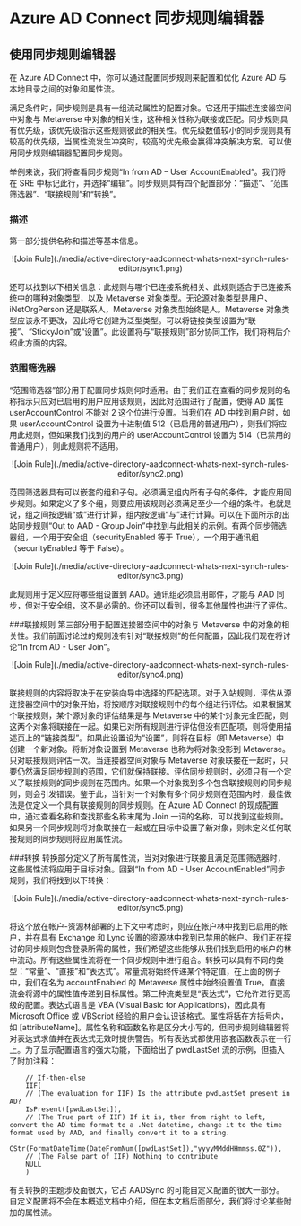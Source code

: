 
<properties 
	pageTitle="使用 Azure AD Connect 同步规则编辑器" 
	description="了解如何使用 Azure AD Connect 同步规则编辑器。" 
	services="active-directory" 
	documentationCenter="" 
	authors="billmath" 
	manager="swadhwa" 
	editor="curtand"/>

<tags 
	ms.service="active-directory"  
	ms.date="05/28/2015" 
	wacn.date="08/29/2015"/>

# Azure AD Connect 同步规则编辑器


## 使用同步规则编辑器

在 Azure AD Connect 中，你可以通过配置同步规则来配置和优化 Azure AD 与本地目录之间的对象和属性流。

满足条件时，同步规则是具有一组流动属性的配置对象。它还用于描述连接器空间中对象与 Metaverse 中对象的相关性，这种相关性称为联接或匹配。同步规则具有优先级，该优先级指示这些规则彼此的相关性。优先级数值较小的同步规则具有较高的优先级，当属性流发生冲突时，较高的优先级会赢得冲突解决方案。可以使用同步规则编辑器配置同步规则。

举例来说，我们将查看同步规则“In from AD – User AccountEnabled”。我们将在 SRE 中标记此行，并选择“编辑”。同步规则具有四个配置部分：“描述”、“范围筛选器”、“联接规则”和“转换”。

### 描述
第一部分提供名称和描述等基本信息。

<center>![Join Rule](./media/active-directory-aadconnect-whats-next-synch-rules-editor/sync1.png) </center>

还可以找到以下相关信息：此规则与哪个已连接系统相关、此规则适合于已连接系统中的哪种对象类型，以及 Metaverse 对象类型。无论源对象类型是用户、iNetOrgPerson 还是联系人，Metaverse 对象类型始终是人。Metaverse 对象类型应该永不更改，因此将它创建为泛型类型。可以将链接类型设置为“联接”、“StickyJoin”或“设置”。此设置将与“联接规则”部分协同工作，我们将稍后介绍此方面的内容。

### 范围筛选器

“范围筛选器”部分用于配置同步规则何时适用。由于我们正在查看的同步规则的名称指示只应对已启用的用户应用该规则，因此对范围进行了配置，使得 AD 属性 userAccountControl 不能对 2 这个位进行设置。当我们在 AD 中找到用户时，如果 userAccountControl 设置为十进制值 512（已启用的普通用户），则我们将应用此规则，但如果我们找到的用户的 userAccountControl 设置为 514（已禁用的普通用户），则此规则将不适用。

<center>![Join Rule](./media/active-directory-aadconnect-whats-next-synch-rules-editor/sync2.png) </center>

范围筛选器具有可以嵌套的组和子句。必须满足组内所有子句的条件，才能应用同步规则。如果定义了多个组，则要应用该规则必须满足至少一个组的条件。也就是说，组之间按逻辑“或”进行计算，组内按逻辑“与”进行计算。可以在下面所示的出站同步规则“Out to AAD - Group Join”中找到与此相关的示例。有两个同步筛选器组，一个用于安全组（securityEnabled 等于 True），一个用于通讯组（securityEnabled 等于 False）。

<center>![Join Rule](./media/active-directory-aadconnect-whats-next-synch-rules-editor/sync3.png) </center>

此规则用于定义应将哪些组设置到 AAD。通讯组必须启用邮件，才能与 AAD 同步，但对于安全组，这不是必需的。你还可以看到，很多其他属性也进行了评估。

###联接规则
第三部分用于配置连接器空间中的对象与 Metaverse 中的对象的相关性。我们前面讨论过的规则没有针对“联接规则”的任何配置，因此我们现在将讨论“In from AD - User Join”。

<center>![Join Rule](./media/active-directory-aadconnect-whats-next-synch-rules-editor/sync4.png) </center>

联接规则的内容将取决于在安装向导中选择的匹配选项。对于入站规则，评估从源连接器空间中的对象开始，将按顺序对联接规则中的每个组进行评估。如果根据某个联接规则，某个源对象的评估结果是与 Metaverse 中的某个对象完全匹配，则这两个对象将联接在一起。如果已对所有规则进行评估但没有匹配项，则将使用描述页上的“链接类型”。如果此设置设为“设置”，则将在目标（即 Metaverse）中创建一个新对象。将新对象设置到 Metaverse 也称为将对象投影到 Metaverse。只对联接规则评估一次。当连接器空间对象与 Metaverse 对象联接在一起时，只要仍然满足同步规则的范围，它们就保持联接。评估同步规则时，必须只有一个定义了联接规则的同步规则在范围内。如果一个对象找到多个包含联接规则的同步规则，则会引发错误。鉴于此，当针对一个对象有多个同步规则在范围内时，最佳做法是仅定义一个具有联接规则的同步规则。在 Azure AD Connect 的现成配置中，通过查看名称和查找那些名称末尾为 Join 一词的名称，可以找到这些规则。如果另一个同步规则将对象联接在一起或在目标中设置了新对象，则未定义任何联接规则的同步规则将应用属性流。

###转换
转换部分定义了所有属性流，当对对象进行联接且满足范围筛选器时，这些属性流将应用于目标对象。回到“In from AD - User AccountEnabled”同步规则，我们将找到以下转换：

<center>![Join Rule](./media/active-directory-aadconnect-whats-next-synch-rules-editor/sync5.png) </center>

将这个放在帐户-资源林部署的上下文中考虑时，则应在帐户林中找到已启用的帐户，并在具有 Exchange 和 Lync 设置的资源林中找到已禁用的帐户。我们正在探讨的同步规则包含登录所需的属性，我们希望这些能够从我们找到启用的帐户的林中流动。所有这些属性流将在一个同步规则中进行组合。转换可以具有不同的类型：“常量”、“直接”和“表达式”。常量流将始终传递某个特定值，在上面的例子中，我们在名为 accountEnabled 的 Metaverse 属性中始终设置值 True。直接流会将源中的属性值传递到目标属性。第三种流类型是“表达式”，它允许进行更高级的配置。表达式语言是 VBA (Visual Basic for Applications)，因此具有 Microsoft Office 或 VBScript 经验的用户会认识该格式。属性将括在方括号内，如 [attributeName]。属性名称和函数名称是区分大小写的，但同步规则编辑器将对表达式求值并在表达式无效时提供警告。所有表达式都使用嵌套函数表示在一行上。为了显示配置语言的强大功能，下面给出了 pwdLastSet 流的示例，但插入了附加注释：

		// If-then-else
		IIF(
		// (The evaluation for IIF) Is the attribute pwdLastSet present in AD? 
		IsPresent([pwdLastSet]),
		// (The True part of IIF) If it is, then from right to left, convert the AD time format to a .Net datetime, change it to the time format used by AAD, and finally convert it to a string.
		CStr(FormatDateTime(DateFromNum([pwdLastSet]),"yyyyMMddHHmmss.0Z")),
		// (The False part of IIF) Nothing to contribute
		NULL
		)

有关转换的主题涉及面很大，它占 AADSync 的可能自定义配置的很大一部分。自定义配置将不会在本概述文档中介绍，但在本文档后面部分，我们将讨论某些附加的属性流。
 

<!---HONumber=67-->